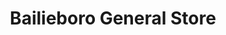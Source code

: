 ---
title: "Bailieboro General Store"
url: /bailieboro/bailieboro-general-store/
shop: convenience
---